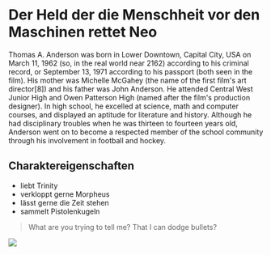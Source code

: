# Der Held der die Menschheit vor den Maschinen rettet Neo

Thomas A. Anderson was born in Lower Downtown, Capital City, USA on March 11, 1962 (so, in the real world near 2162) according to his criminal record, or September 13, 1971 according to his passport (both seen in the film). His mother was Michelle McGahey (the name of the first film's art director[8]) and his father was John Anderson. He attended Central West Junior High and Owen Patterson High (named after the film's production designer). In high school, he excelled at science, math and computer courses, and displayed an aptitude for literature and history. Although he had disciplinary troubles when he was 
thirteen to fourteen years old, Anderson went on to become a respected member of the school 
community through his involvement in football and hockey. 

## Charaktereigenschaften
* liebt Trinity
* verkloppt gerne Morpheus
* lässt gerne die Zeit stehen
* sammelt Pistolenkugeln

> What are you trying to tell me? That I can dodge bullets?

<img src="https://en.wikipedia.org/wiki/Neo_(The_Matrix)#/media/File:NeoTheMatrix.jpg">

